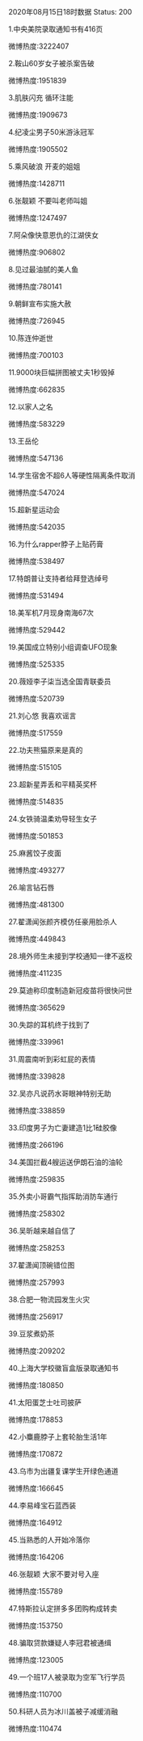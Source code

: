 2020年08月15日18时数据
Status: 200

1.中央美院录取通知书有416页

微博热度:3222407

2.鞍山60岁女子被杀案告破

微博热度:1951839

3.肌肤闪充 循环注能

微博热度:1909673

4.纪凌尘男子50米游泳冠军

微博热度:1905502

5.乘风破浪 开麦的姐姐

微博热度:1428711

6.张靓颖 不要叫老师叫姐

微博热度:1247497

7.阿朵像快意恩仇的江湖侠女

微博热度:906802

8.见过最油腻的美人鱼

微博热度:780141

9.朝鲜宣布实施大赦

微博热度:726945

10.陈连仲逝世

微博热度:700103

11.9000块巨幅拼图被丈夫1秒毁掉

微博热度:662835

12.以家人之名

微博热度:583229

13.王岳伦

微博热度:547136

14.学生宿舍不超6人等硬性隔离条件取消

微博热度:547024

15.超新星运动会

微博热度:542035

16.为什么rapper脖子上贴药膏

微博热度:538497

17.特朗普让支持者给拜登选绰号

微博热度:531494

18.美军机7月现身南海67次

微博热度:529442

19.美国成立特别小组调查UFO现象

微博热度:525335

20.薇娅李子柒当选全国青联委员

微博热度:520739

21.刘心悠 我喜欢谣言

微博热度:517559

22.功夫熊猫原来是真的

微博热度:515105

23.超新星弄丢和平精英奖杯

微博热度:514835

24.女铁骑温柔劝导轻生女子

微博热度:501853

25.麻酱饺子皮面

微博热度:493277

26.喻言钻石唇

微博热度:481300

27.翟潇闻张颜齐模仿任豪用脸杀人

微博热度:449843

28.境外师生未接到学校通知一律不返校

微博热度:411235

29.莫迪称印度制造新冠疫苗将很快问世

微博热度:365629

30.失踪的耳机终于找到了

微博热度:339961

31.周震南听到彩虹屁的表情

微博热度:339828

32.吴亦凡说药水哥眼神特别无助

微博热度:338859

33.印度男子为亡妻建造1比1硅胶像

微博热度:266196

34.美国拦截4艘运送伊朗石油的油轮

微博热度:259835

35.外卖小哥霸气指挥助消防车通行

微博热度:258302

36.吴昕越来越自信了

微博热度:258253

37.翟潇闻顶碗错位图

微博热度:257993

38.合肥一物流园发生火灾

微博热度:256917

39.豆浆煮奶茶

微博热度:209202

40.上海大学校徽盲盒版录取通知书

微博热度:180850

41.太阳蛋芝士吐司披萨

微博热度:178853

42.小麋鹿脖子上套轮胎生活1年

微博热度:170872

43.乌市为出疆复课学生开绿色通道

微博热度:166645

44.李易峰宝石蓝西装

微博热度:164912

45.当熟悉的人开始冷落你

微博热度:164206

46.张靓颖 大家不要对号入座

微博热度:155789

47.特斯拉认定拼多多团购构成转卖

微博热度:153750

48.骗取贷款嫌疑人李冠君被通缉

微博热度:123005

49.一个班17人被录取为空军飞行学员

微博热度:110700

50.科研人员为冰川盖被子减缓消融

微博热度:110474

